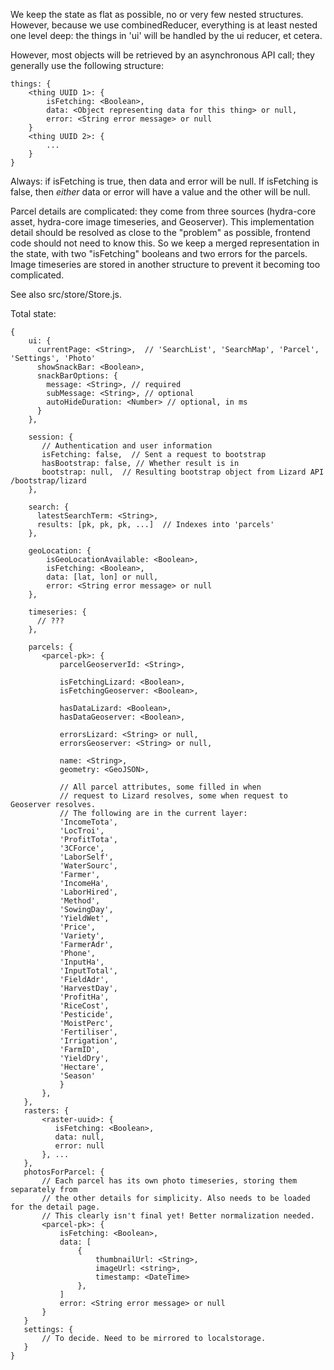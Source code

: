 We keep the state as flat as possible, no or very few nested structures. However, because
we use combinedReducer, everything is at least nested one level deep: the things in 'ui' will
be handled by the ui reducer, et cetera.

However, most objects will be retrieved by an asynchronous API call;
they generally use the following structure:

    things: {
        <thing UUID 1>: {
            isFetching: <Boolean>,
            data: <Object representing data for this thing> or null,
            error: <String error message> or null
        }
        <thing UUID 2>: {
            ...
        }
    }

Always: if isFetching is true, then data and error will be null. If isFetching is false,
then *either* data or error will have a value and the other will be null.

Parcel details are complicated: they come from three sources
(hydra-core asset, hydra-core image timeseries, and Geoserver). This
implementation detail should be resolved as close to the "problem" as
possible, frontend code should not need to know this. So we keep a
merged representation in the state, with two "isFetching" booleans and
two errors for the parcels. Image timeseries are stored in another
structure to prevent it becoming too complicated.

See also src/store/Store.js.

Total state:

    {
        ui: {
          currentPage: <String>,  // 'SearchList', 'SearchMap', 'Parcel', 'Settings', 'Photo'
          showSnackBar: <Boolean>,
          snackBarOptions: {
            message: <String>, // required
            subMessage: <String>, // optional
            autoHideDuration: <Number> // optional, in ms
          }
        },

        session: {
           // Authentication and user information
           isFetching: false,  // Sent a request to bootstrap
           hasBootstrap: false, // Whether result is in
           bootstrap: null,  // Resulting bootstrap object from Lizard API /bootstrap/lizard
        },

        search: {
          latestSearchTerm: <String>,
          results: [pk, pk, pk, ...]  // Indexes into 'parcels'
        },

        geoLocation: {
            isGeoLocationAvailable: <Boolean>,
            isFetching: <Boolean>,
            data: [lat, lon] or null,
            error: <String error message> or null
        },

        timeseries: {
          // ???
        },

        parcels: {
           <parcel-pk>: {
               parcelGeoserverId: <String>,

               isFetchingLizard: <Boolean>,
               isFetchingGeoserver: <Boolean>,

               hasDataLizard: <Boolean>,
               hasDataGeoserver: <Boolean>,

               errorsLizard: <String> or null,
               errorsGeoserver: <String> or null,

               name: <String>,
               geometry: <GeoJSON>,

               // All parcel attributes, some filled in when
               // request to Lizard resolves, some when request to Geoserver resolves.
               // The following are in the current layer:
               'IncomeTota',
               'LocTroi',
               'ProfitTota',
               '3CForce',
               'LaborSelf',
               'WaterSourc',
               'Farmer',
               'IncomeHa',
               'LaborHired',
               'Method',
               'SowingDay',
               'YieldWet',
               'Price',
               'Variety',
               'FarmerAdr',
               'Phone',
               'InputHa',
               'InputTotal',
               'FieldAdr',
               'HarvestDay',
               'ProfitHa',
               'RiceCost',
               'Pesticide',
               'MoistPerc',
               'Fertiliser',
               'Irrigation',
               'FarmID',
               'YieldDry',
               'Hectare',
               'Season'
               }
           },
       },
       rasters: {
           <raster-uuid>: {
              isFetching: <Boolean>,
              data: null,
              error: null
           }, ...
       },
       photosForParcel: {
           // Each parcel has its own photo timeseries, storing them separately from
           // the other details for simplicity. Also needs to be loaded for the detail page.
           // This clearly isn't final yet! Better normalization needed.
           <parcel-pk>: {
               isFetching: <Boolean>,
               data: [
                   {
                       thumbnailUrl: <String>,
                       imageUrl: <string>,
                       timestamp: <DateTime>
                   },
               ]
               error: <String error message> or null
           }
       }
       settings: {
           // To decide. Need to be mirrored to localstorage.
       }
    }
